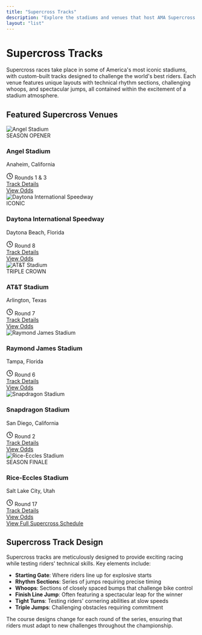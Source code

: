 ```yaml
---
title: "Supercross Tracks"
description: "Explore the stadiums and venues that host AMA Supercross events across the United States"
layout: "list"
---
```


# Supercross Tracks

Supercross races take place in some of America's most iconic stadiums, with custom-built tracks designed to challenge the world's best riders. Each venue features unique layouts with technical rhythm sections, challenging whoops, and spectacular jumps, all contained within the excitement of a stadium atmosphere.

## Featured Supercross Venues

<div class="grid grid-cols-1 md:grid-cols-2 lg:grid-cols-3 gap-6 my-8">
  <div class="track-card bg-neutral-100 dark:bg-neutral-800 rounded-lg overflow-hidden shadow-lg">
    <div class="relative">
      <img src="/img/sample/default-track.svg" alt="Angel Stadium" class="w-full h-48 object-cover">
      <div class="absolute top-0 right-0 bg-primary text-white text-xs font-bold px-2 py-1 m-2 rounded">SEASON OPENER</div>
    </div>
    <div class="p-5">
      <h3 class="text-xl font-bold mb-2">Angel Stadium</h3>
      <p class="text-neutral-600 dark:text-neutral-400 mb-3">Anaheim, California</p>
      <div class="flex items-center text-sm mb-4">
        <svg xmlns="http://www.w3.org/2000/svg" width="18" height="18" viewBox="0 0 24 24" fill="none" stroke="currentColor" stroke-width="2" stroke-linecap="round" stroke-linejoin="round" class="mr-2">
          <circle cx="12" cy="12" r="10"></circle>
          <polyline points="12 6 12 12 16 14"></polyline>
        </svg>
        <span>Rounds 1 & 3</span>
      </div>
      <div class="flex justify-between items-center">
        <a href="/tracks/angel-stadium/" class="text-primary hover:text-primary-700 dark:hover:text-primary-300 font-medium">Track Details</a>
        <div class="flex space-x-2">
          <a href="/betting/odds/anaheim1-2025/" class="px-2 py-1 bg-primary text-white text-xs rounded hover:bg-primary-700">View Odds</a>
        </div>
      </div>
    </div>
  </div>

  <div class="track-card bg-neutral-100 dark:bg-neutral-800 rounded-lg overflow-hidden shadow-lg">
    <div class="relative">
      <img src="/img/sample/default-track.svg" alt="Daytona International Speedway" class="w-full h-48 object-cover">
      <div class="absolute top-0 right-0 bg-neutral-800 text-white text-xs font-bold px-2 py-1 m-2 rounded">ICONIC</div>
    </div>
    <div class="p-5">
      <h3 class="text-xl font-bold mb-2">Daytona International Speedway</h3>
      <p class="text-neutral-600 dark:text-neutral-400 mb-3">Daytona Beach, Florida</p>
      <div class="flex items-center text-sm mb-4">
        <svg xmlns="http://www.w3.org/2000/svg" width="18" height="18" viewBox="0 0 24 24" fill="none" stroke="currentColor" stroke-width="2" stroke-linecap="round" stroke-linejoin="round" class="mr-2">
          <circle cx="12" cy="12" r="10"></circle>
          <polyline points="12 6 12 12 16 14"></polyline>
        </svg>
        <span>Round 8</span>
      </div>
      <div class="flex justify-between items-center">
        <a href="/tracks/daytona-international-speedway/" class="text-primary hover:text-primary-700 dark:hover:text-primary-300 font-medium">Track Details</a>
        <div class="flex space-x-2">
          <a href="/betting/odds/daytona-2025/" class="px-2 py-1 bg-primary text-white text-xs rounded hover:bg-primary-700">View Odds</a>
        </div>
      </div>
    </div>
  </div>

  <div class="track-card bg-neutral-100 dark:bg-neutral-800 rounded-lg overflow-hidden shadow-lg">
    <div class="relative">
      <img src="/img/sample/default-track.svg" alt="AT&T Stadium" class="w-full h-48 object-cover">
      <div class="absolute top-0 right-0 bg-neutral-800 text-white text-xs font-bold px-2 py-1 m-2 rounded">TRIPLE CROWN</div>
    </div>
    <div class="p-5">
      <h3 class="text-xl font-bold mb-2">AT&T Stadium</h3>
      <p class="text-neutral-600 dark:text-neutral-400 mb-3">Arlington, Texas</p>
      <div class="flex items-center text-sm mb-4">
        <svg xmlns="http://www.w3.org/2000/svg" width="18" height="18" viewBox="0 0 24 24" fill="none" stroke="currentColor" stroke-width="2" stroke-linecap="round" stroke-linejoin="round" class="mr-2">
          <circle cx="12" cy="12" r="10"></circle>
          <polyline points="12 6 12 12 16 14"></polyline>
        </svg>
        <span>Round 7</span>
      </div>
      <div class="flex justify-between items-center">
        <a href="/tracks/at-t-stadium/" class="text-primary hover:text-primary-700 dark:hover:text-primary-300 font-medium">Track Details</a>
        <div class="flex space-x-2">
          <a href="/betting/odds/arlington-2025/" class="px-2 py-1 bg-primary text-white text-xs rounded hover:bg-primary-700">View Odds</a>
        </div>
      </div>
    </div>
  </div>

  <div class="track-card bg-neutral-100 dark:bg-neutral-800 rounded-lg overflow-hidden shadow-lg">
    <div class="relative">
      <img src="/img/sample/default-track.svg" alt="Raymond James Stadium" class="w-full h-48 object-cover">
    </div>
    <div class="p-5">
      <h3 class="text-xl font-bold mb-2">Raymond James Stadium</h3>
      <p class="text-neutral-600 dark:text-neutral-400 mb-3">Tampa, Florida</p>
      <div class="flex items-center text-sm mb-4">
        <svg xmlns="http://www.w3.org/2000/svg" width="18" height="18" viewBox="0 0 24 24" fill="none" stroke="currentColor" stroke-width="2" stroke-linecap="round" stroke-linejoin="round" class="mr-2">
          <circle cx="12" cy="12" r="10"></circle>
          <polyline points="12 6 12 12 16 14"></polyline>
        </svg>
        <span>Round 6</span>
      </div>
      <div class="flex justify-between items-center">
        <a href="/tracks/raymond-james-stadium/" class="text-primary hover:text-primary-700 dark:hover:text-primary-300 font-medium">Track Details</a>
        <div class="flex space-x-2">
          <a href="/betting/odds/tampa-2025/" class="px-2 py-1 bg-primary text-white text-xs rounded hover:bg-primary-700">View Odds</a>
        </div>
      </div>
    </div>
  </div>

  <div class="track-card bg-neutral-100 dark:bg-neutral-800 rounded-lg overflow-hidden shadow-lg">
    <div class="relative">
      <img src="/img/sample/default-track.svg" alt="Snapdragon Stadium" class="w-full h-48 object-cover">
    </div>
    <div class="p-5">
      <h3 class="text-xl font-bold mb-2">Snapdragon Stadium</h3>
      <p class="text-neutral-600 dark:text-neutral-400 mb-3">San Diego, California</p>
      <div class="flex items-center text-sm mb-4">
        <svg xmlns="http://www.w3.org/2000/svg" width="18" height="18" viewBox="0 0 24 24" fill="none" stroke="currentColor" stroke-width="2" stroke-linecap="round" stroke-linejoin="round" class="mr-2">
          <circle cx="12" cy="12" r="10"></circle>
          <polyline points="12 6 12 12 16 14"></polyline>
        </svg>
        <span>Round 2</span>
      </div>
      <div class="flex justify-between items-center">
        <a href="/tracks/snapdragon-stadium/" class="text-primary hover:text-primary-700 dark:hover:text-primary-300 font-medium">Track Details</a>
        <div class="flex space-x-2">
          <a href="/betting/odds/san-diego-2025/" class="px-2 py-1 bg-primary text-white text-xs rounded hover:bg-primary-700">View Odds</a>
        </div>
      </div>
    </div>
  </div>

  <div class="track-card bg-neutral-100 dark:bg-neutral-800 rounded-lg overflow-hidden shadow-lg">
    <div class="relative">
      <img src="/img/sample/default-track.svg" alt="Rice-Eccles Stadium" class="w-full h-48 object-cover">
      <div class="absolute top-0 right-0 bg-primary text-white text-xs font-bold px-2 py-1 m-2 rounded">SEASON FINALE</div>
    </div>
    <div class="p-5">
      <h3 class="text-xl font-bold mb-2">Rice-Eccles Stadium</h3>
      <p class="text-neutral-600 dark:text-neutral-400 mb-3">Salt Lake City, Utah</p>
      <div class="flex items-center text-sm mb-4">
        <svg xmlns="http://www.w3.org/2000/svg" width="18" height="18" viewBox="0 0 24 24" fill="none" stroke="currentColor" stroke-width="2" stroke-linecap="round" stroke-linejoin="round" class="mr-2">
          <circle cx="12" cy="12" r="10"></circle>
          <polyline points="12 6 12 12 16 14"></polyline>
        </svg>
        <span>Round 17</span>
      </div>
      <div class="flex justify-between items-center">
        <a href="/tracks/rice-eccles-stadium/" class="text-primary hover:text-primary-700 dark:hover:text-primary-300 font-medium">Track Details</a>
        <div class="flex space-x-2">
          <a href="/betting/odds/salt-lake-city-2025/" class="px-2 py-1 bg-primary text-white text-xs rounded hover:bg-primary-700">View Odds</a>
        </div>
      </div>
    </div>
  </div>
</div>

<div class="text-center my-8">
  <a href="/races/schedule/" class="inline-block px-6 py-3 bg-primary text-white rounded-lg hover:bg-primary-700 font-medium">View Full Supercross Schedule</a>
</div>

## Supercross Track Design

Supercross tracks are meticulously designed to provide exciting racing while testing riders' technical skills. Key elements include:

- **Starting Gate**: Where riders line up for explosive starts
- **Rhythm Sections**: Series of jumps requiring precise timing
- **Whoops**: Sections of closely spaced bumps that challenge bike control
- **Finish Line Jump**: Often featuring a spectacular leap for the winner
- **Tight Turns**: Testing riders' cornering abilities at slow speeds
- **Triple Jumps**: Challenging obstacles requiring commitment

The course designs change for each round of the series, ensuring that riders must adapt to new challenges throughout the championship.